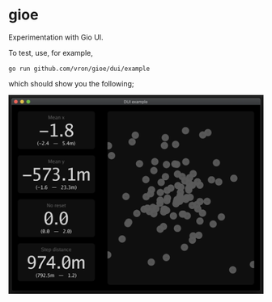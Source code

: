 # gioe
Experimentation with Gio UI.

To test, use, for example, 

    go run github.com/vron/gioe/dui/example

which should show you the following;

![A screenshot](https://github.com/vron/gioe/blob/master/dui/example/screenshot.png)